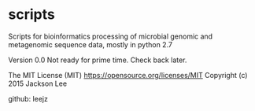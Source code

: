 # scripts
Scripts for bioinformatics processing of microbial genomic and metagenomic sequence data, mostly in python 2.7

Version 0.0 Not ready for prime time. Check back later.

The MIT License (MIT) 
https://opensource.org/licenses/MIT
Copyright (c) 2015 Jackson Lee

github: leejz
